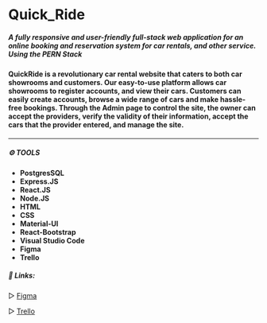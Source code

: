 # Quick_Ride

##### A fully responsive and user-friendly full-stack web application for an online  booking and reservation system for car rentals, and other  service. Using the PERN Stack

#### QuickRide is a revolutionary car rental website that caters to both car showrooms and customers. Our easy-to-use platform allows car showrooms to register accounts, and view their cars. Customers can easily create accounts, browse a wide range of cars and make hassle-free bookings. Through the Admin page to control the site, the owner can accept the providers, verify the validity of their information, accept the cars that the provider entered, and manage the site. 

***
  
##### **⚙️ TOOLS**
   * **PostgresSQL**
   * **Express.JS**
   * **React.JS**
   * **Node.JS**
   * **HTML**
   * **CSS**
   * **Material-UI**
   * **React-Bootstrap**
   * **Visual Studio Code**
   * **Figma**
   * **Trello** 
   
   

##### **📎 Links:**

▷ [Figma](https://www.figma.com/file/CgZr80vqayihUKluWesCLL/Untitled?type=design&node-id=0%3A1&t=MAdVibYaRioPPfuI-1)

▷ [Trello](https://trello.com/invite/b/u2iz6G1V/ATTI351821a9ed9d6f87548d318dccd1440052912647/booking-and-reservation-system)